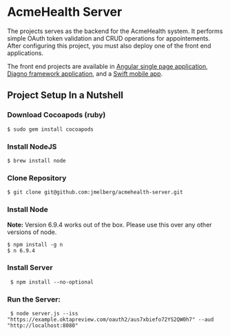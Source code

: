 # AcmeHealth Server

The projects serves as the backend for the AcmeHealth system. It performs simple OAuth token validation and CRUD operations for appointements. After configuring this project, you must also deploy one of the front end applications.

The front end projects are available in [Angular single page application](https://github.com/jmelberg/acmehealth-spa), [Djagno framework application](https://github.com/oktadeveloper/okta-acmehealth-client-django), and a [Swift mobile app](https://github.com/jmelberg/acmehealth-swift).

## Project Setup In a Nutshell
### Download Cocoapods (ruby)
```$ sudo gem install cocoapods```

### Install NodeJS
```$ brew install node```

### Clone Repository
```$ git clone git@github.com:jmelberg/acmehealth-server.git```

### Install Node
**Note:** Version 6.9.4 works out of the box. Please use this over any other versions of node.
```
$ npm install -g n
$ n 6.9.4
```

### Install Server
``` $ npm install --no-optional```

### Run the Server:
``` $ node server.js --iss "https://example.oktapreview.com/oauth2/aus7xbiefo72YS2QW0h7" --aud "http://localhost:8080"```
